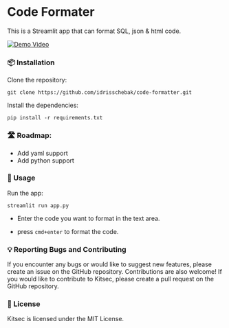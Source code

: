 # Code Formater

This is a Streamlit app that can format SQL, json & html code.

[![Demo Video](https://raw.githubusercontent.com/idrisschebak/code_formatter/main/assets/demo.gif)](https://raw.githubusercontent.com/idrisschebak/code_formatter/main/assets/demo.gif)


### 📦 Installation

Clone the repository:

```git clone https://github.com/idrisschebak/code-formatter.git ```

Install the dependencies:

```pip install -r requirements.txt```

### 🛣️ Roadmap:
- Add yaml support
- Add python support

### 🚀 Usage

Run the app:

```streamlit run app.py```

- Enter the code you want to format in the text area.

- press `cmd+enter` to format the code.

### 💡 Reporting Bugs and Contributing
If you encounter any bugs or would like to suggest new features, please create an issue on the GitHub repository. Contributions are also welcome! If you would like to contribute to Kitsec, please create a pull request on the GitHub repository.

### 🔖 License
Kitsec is licensed under the MIT License.